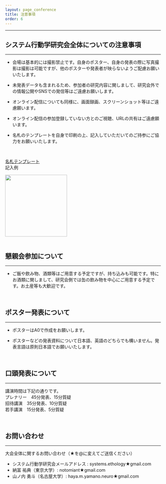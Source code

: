 ```yaml
---
layout: page_conference
title: 注意事項
order: 6
---
```

***
## システム行動学研究会全体についての注意事項

***

- 会場は基本的には撮影禁止です。自身のポスター、自身の発表の際に写真撮影は撮影は可能ですが、他のポスターや発表者が映らないようご配慮お願いいたします。

- 未発表データも含まれるため、参加者の研究内容に関しまして、研究会外での情報公開やSNSでの発信等はご遠慮お願いします。

- オンライン配信についても同様に、画面録画、スクリーンショット等はご遠慮願います。

- オンライン配信の参加登録していない方とのご視聴、URLの共有はご遠慮願います。

- 名札のテンプレートを自身で印刷の上、記入していただいてのご持参にご協力をお願いいたします。  

<br>

<a href="{{ site.baseurl }}/event_01/images/name_plate_template.pdf" target="_blank" rel="noopener noreferrer">名札テンプレート</a>  
記入例  
<div style="display: flex; align-items: center; gap: 20px;">  
    <img src="{{ site.baseurl }}/event_01/images/example_of_name_card.png" width="200x">
</div>  


<br>

## 懇親会参加について

***

- ご飯や飲み物、酒類等はご用意する予定ですが、持ち込みも可能です。特にお酒類に関しまして、研究会側では缶の飲み物を中心にご用意する予定です。お土産等も大歓迎です。

<br>

## ポスター発表について

***

- ポスターはA0で作成をお願いします。

- ポスターなどの発表資料について日本語、英語のどちらでも構いません。発表言語は原則日本語でお願いいたします。

<br>

## 口頭発表について  

***

講演時間は下記の通りです。  
プレナリー　45分発表、15分質疑    
招待講演　35分発表、10分質疑    
若手講演　15分発表、5分質疑    

<br>

## お問い合わせ
***
大会全体に関するお問い合わせ（★を@に変えてご送信ください）
- システム行動学研究会メールアドレス : systems.ethology★gmail.com
- 納富 祐典（東京大学）: notomiant★gmail.com
- 山ノ内 勇斗（名古屋大学）: haya.m.yamano.neuro★gmail.com


